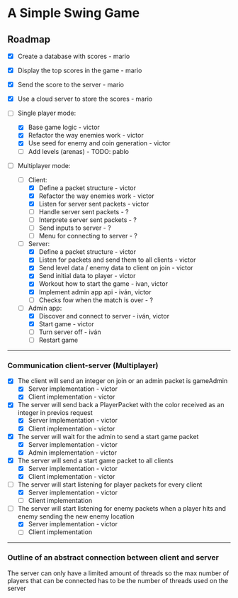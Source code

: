 
# A Simple Swing Game

## Roadmap 
- [X] Create a database with scores - mario
- [X] Display the top scores in the game - mario
- [X] Send the score to the server - mario
- [X] Use a cloud server to store the scores - mario

- [ ] Single player mode:
  - [x] Base game logic - victor
  - [x] Refactor the way enemies work - victor
  - [x] Use seed for enemy and coin generation - victor
  - [ ] Add levels (arenas) - TODO: pablo

- [ ] Multiplayer mode:
  - [ ] Client:
    - [x] Define a packet structure - victor
    - [x] Refactor the way enemies work - victor
    - [x] Listen for server sent packets - victor
    - [ ] Handle server sent packets - ?
    - [ ] Interprete server sent packets - ?
    - [ ] Send inputs to server - ?
    - [ ] Menu for connecting to server - ?

  - [ ] Server:
    - [x] Define a packet structure - victor
    - [x] Listen for packets and send them to all clients - victor 
    - [x] Send level data / enemy data to client on join - victor
    - [x] Send initial data to player - victor
    - [x] Workout how to start the game - ivan, victor
    - [x] Implement admin app api - iván, victor
    - [ ] Checks fow when the match is over - ?
	
  - [ ] Admin app:
    - [x] Discover and connect to server - iván, victor
    - [x] Start game - victor
    - [ ] Turn server off - iván 
    - [ ] Restart game

---

### Communication client-server (Multiplayer)

- [x] The client will send an integer on join or an admin packet is gameAdmin
  - [x] Server implementation - victor
  - [x] Client implementation - victor
- [x] The server will send back a PlayerPacket with the color received as an integer in previos request
  - [x] Server implementation - victor
  - [x] Client implementation - victor
- [x] The server will wait for the admin to send a start game packet
  - [x] Server implementation - victor
  - [x] Admin implementation - victor
- [x] The server will send a start game packet to all clients
  - [x] Server implementation - victor
  - [x] Client implementation - victor
- [ ] The server will start listening for player packets for every client
  - [x] Server implementation - victor
  - [ ] Client implementation
- [ ] The server will start listening for enemy packets when a player hits and enemy sending the new enemy location
  - [x] Server implementation - victor
  - [ ] Client implementation

---
### Outline of an abstract connection between client and server

The server can only have a limited amount of threads so the max number of players that can be connected has to be
the number of threads used on the server
